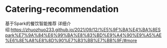 # Catering-recommendation
基于Spark的餐饮智能推荐
详细介绍:https://zhuozhuo233.github.io/2021/09/12/%E5%9F%BA%E4%BA%8ESpark%E7%9A%84%E6%99%BA%E8%83%BD%E9%A4%90%E9%A5%AE%E6%8E%A8%E8%8D%90%E7%B3%BB%E7%BB%9F/#more
